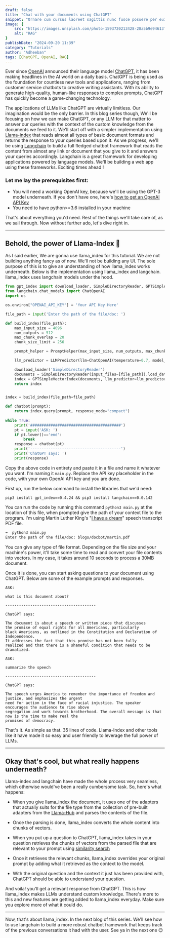 ```yaml
---
draft: false
title: "Chat with your documents using ChatGPT"
snippet: "Ornare cum cursus laoreet sagittis nunc fusce posuere per euismod dis vehicula a, semper fames lacus maecenas dictumst pulvinar neque enim non potenti. Torquent hac sociosqu eleifend potenti."
image: {
    src: "https://images.unsplash.com/photo-1593720213428-28a5b9e94613?&fit=crop&w=430&h=240",
    alt: "RAG"
}
publishDate: "2024-09-20 11:39"
category: "Tutorials"
author: "Adheeban"
tags: [ChatGPT, OpenAI, RAG]
---
```


Ever since [OpenAI](https://openai.com/) announced their language model [ChatGPT](https://openai.com/blog/chatgpt), it has been making headlines in the AI world on a daily basis. ChatGPT is being used as the foundation for countless new tools and applications, ranging from customer service chatbots to creative writing assistants. With its ability to generate high-quality, human-like responses to complex prompts, ChatGPT has quickly become a game-changing technology. 

The applications of LLMs like ChatGPT are virtually limitless. Our imagination would be the only barrier. In this blog series though, We'll be focusing on how we can make ChatGPT, or any LLM for that matter to answer our queries with the context of the custom knowledge from the documents we feed to it. We'll start off with a simpler implementation using [Llama-index](https://github.com/jerryjliu/llama_index) that reads almost all types of basic document formats and returns the response to your queries based upon it. As we progress, we'll be using [Langchain](https://python.langchain.com/en/latest/index.html) to build a full fledged chatbot framework that reads the content from almost any link or document that you give to it and answers your queries accordingly. Langchain is a great framework for developing applications powered by language models. We'll be building a web app using these frameworks. Exciting times ahead !

### Let me lay the **prerequisites** first:
- You will need a working OpenAI key, because we'll be using the GPT-3 model underneath. If you don't have one, here's [how to get an OpenAI API Key](https://www.howtogeek.com/885918/how-to-get-an-openai-api-key/)
- You need to have python>=3.6 installed in your machine

That's about everything you'd need. Rest of the things we'll take care of, as we sail through. Now without further ado, let's dive right in.

---

## Behold, the power of Llama-Index :llama:

As I said earlier, We are gonna use llama_index for this tutorial. We are not building anything fancy as of now. We'll not be building any UI. The sole purpose of this is to give an understanding of how llama_index works underneath. Below is the implementation using llama_index and langchain. llama_index uses langchain models under the hood.
```python
from gpt_index import download_loader, SimpleDirectoryReader, GPTSimpleVectorIndex, LLMPredictor, PromptHelper
from langchain.chat_models import ChatOpenAI
import os

os.environ["OPENAI_API_KEY"] = 'Your API Key Here'

file_path = input('Enter the path of the file/doc: ')

def build_index(file_path):
    max_input_size = 4096
    num_outputs = 512
    max_chunk_overlap = 20
    chunk_size_limit = 256

    prompt_helper = PromptHelper(max_input_size, num_outputs, max_chunk_overlap, chunk_size_limit=chunk_size_limit)

    llm_predictor = LLMPredictor(llm=ChatOpenAI(temperature=0.7, model_name="gpt-3.5-turbo", max_tokens=num_outputs))

    download_loader('SimpleDirectoryReader')
    documents = SimpleDirectoryReader(input_files=[file_path]).load_data()
    index = GPTSimpleVectorIndex(documents, llm_predictor=llm_predictor, prompt_helper=prompt_helper)
    return index


index = build_index(file_path=file_path)

def chatbot(prompt):
    return index.query(prompt, response_mode="compact")
   
while True:
    print('########################################')
    pt = input('ASK: ')
    if pt.lower()=='end':
        break
    response = chatbot(pt)
    print('----------------------------------------')
    print('ChatGPT says: ')
    print(response)
```

Copy the above code in entirety and paste it in a file and name it whatever you want. I'm naming it `main.py`. Replace the API key placeholder in the code, with your own OpenAI API key and you are done.

First up, run the below command to install the libraries that we'd need:

```
pip3 install gpt_index==0.4.24 && pip3 install langchain==0.0.142
```

You can run the code by running this command `python3 main.py` at the location of this file, when prompted give the path of your context file to the program. I'm using Martin Luther King's "[I have a dream](https://www.btboces.org/Downloads/I%20Have%20a%20Dream%20by%20Martin%20Luther%20King%20Jr.pdf)" speech transcript PDF file.

```bash
➜  python3 main.py
Enter the path of the file/doc: blogs/docbot/martin.pdf
```

You can give any type of file format. Depending on the file
size and your machine's power, it'll take some time to read and convert your file contents into vectors. In my case, it takes around 10 seconds to process a 30MB document. 

Once it is done, you can start asking questions to your document using ChatGPT. Below are some of the example prompts and responses.

```
ASK: 

what is this document about?

----------------------------------------

ChatGPT says: 

The document is about a speech or written piece that discusses
the promise of equal rights for all Americans, particularly
black Americans, as outlined in the Constitution and Declaration of Independence.
It addresses the fact that this promise has not been fully
realized and that there is a shameful condition that needs to be dramatized.  
```

```
ASK: 

summarize the speech

----------------------------------------

ChatGPT says: 

The speech urges America to remember the importance of freedom and justice, and emphasizes the urgent
need for action in the face of racial injustice. The speaker encourages the audience to rise above 
segregation and work towards brotherhood. The overall message is that now is the time to make real the
promises of democracy. 
```

That's it. As simple as that. 35 lines of code. Llama-Index and other tools like it have made it so easy and user friendly to leverage the full power of LLMs.

---

## Okay that's cool, but what really happens underneath?

Llama-index and langchain have made the whole process very seamless, which otherwise would've been a really cumbersome task. So, here's what happens:

- When you give llama_index the document, it uses one of the adapters that actually suits for the file type from the collection of pre-built adapters from the [Llama-Hub](https://llamahub.ai/) and parses the contents of the file.

- Once the parsing is done, llama_index converts the whole content into chunks of vectors. 

- When you put up a question to ChatGPT, llama_index takes in your question retrieves the chunks of vectors from the parsed file that are relevant to your prompt using [similarity search](https://www.pinecone.io/learn/what-is-similarity-search/)

- Once it retrieves the relevant chunks, llama_index overrides your original prompt by adding what it retrieved as the context to the model. 

- With the original question and the context it just has been provided with, ChatGPT should be able to understand your question.

And voila! you'll get a relevant response from ChatGPT. This is how llama_index makes LLMs understand custom knowledge. There's more to this and new features are getting added to llama_index everyday. Make sure you explore more of what it could do.

---
Now, that's about llama_index. In the next blog of this series. We'll see how to use langchain to build a more robust chatbot framework that keeps track of the previous conversations it had with the user. See ya in the next one :wink:
